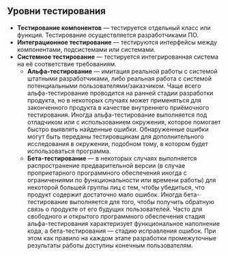 ## Уровни тестирования

- **Тестирование компонентов** — тестируется отдельный класс или функция. Тестирование осуществляется разработчиками ПО.
- **Интеграционное тестирование** — тестируются интерфейсы между компонентами, подсистемами или системами.
- **Системное тестирование** — тестируется интегрированная система на её соответствие требованиям.
  - **Альфа-тестирование** — имитация реальной работы с системой штатными разработчиками, либо реальная работа с системой потенциальными пользователями/заказчиком. Чаще всего альфа-тестирование проводится на ранней стадии разработки продукта, но в некоторых случаях может применяться для законченного продукта в качестве внутреннего приёмочного тестирования. Иногда альфа-тестирование выполняется под отладчиком или с использованием окружения, которое помогает быстро выявлять найденные ошибки. Обнаруженные ошибки могут быть переданы тестировщикам для дополнительного исследования в окружении, подобном тому, в котором будет использоваться программа.
  - **Бета-тестирование** — в некоторых случаях выполняется распространение предварительной версии (в случае проприетарного программного обеспечения иногда с ограничениями по функциональности или времени работы) для некоторой большей группы лиц с тем, чтобы убедиться, что продукт содержит достаточно мало ошибок. Иногда бета-тестирование выполняется для того, чтобы получить обратную связь о продукте от его будущих пользователей.
Часто для свободного и открытого программного обеспечения стадия альфа-тестирования характеризует функциональное наполнение кода, а бета-тестирования — стадию исправления ошибок. При этом как правило на каждом этапе разработки промежуточные результаты работы доступны конечным пользователям.